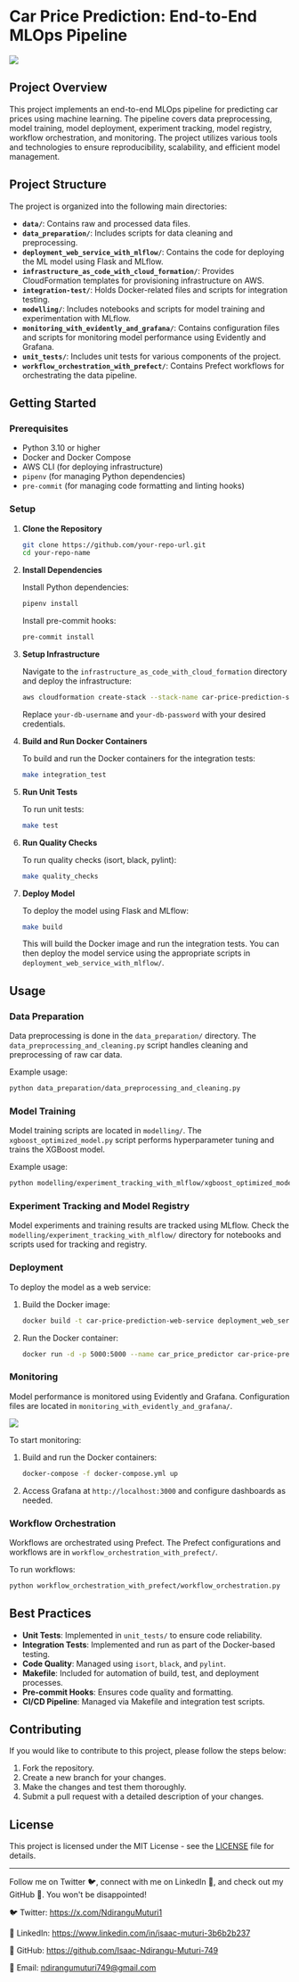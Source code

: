 # Car Price Prediction: End-to-End MLOps Pipeline

![](images/mlops.png.png)

## Project Overview

This project implements an end-to-end MLOps pipeline for predicting car prices using machine learning. The pipeline covers data preprocessing, model training, model deployment, experiment tracking, model registry, workflow orchestration, and monitoring. The project utilizes various tools and technologies to ensure reproducibility, scalability, and efficient model management.

## Project Structure

The project is organized into the following main directories:

- **`data/`**: Contains raw and processed data files.
- **`data_preparation/`**: Includes scripts for data cleaning and preprocessing.
- **`deployment_web_service_with_mlflow/`**: Contains the code for deploying the ML model using Flask and MLflow.
- **`infrastructure_as_code_with_cloud_formation/`**: Provides CloudFormation templates for provisioning infrastructure on AWS.
- **`integration-test/`**: Holds Docker-related files and scripts for integration testing.
- **`modelling/`**: Includes notebooks and scripts for model training and experimentation with MLflow.
- **`monitoring_with_evidently_and_grafana/`**: Contains configuration files and scripts for monitoring model performance using Evidently and Grafana.
- **`unit_tests/`**: Includes unit tests for various components of the project.
- **`workflow_orchestration_with_prefect/`**: Contains Prefect workflows for orchestrating the data pipeline.

## Getting Started

### Prerequisites

- Python 3.10 or higher
- Docker and Docker Compose
- AWS CLI (for deploying infrastructure)
- `pipenv` (for managing Python dependencies)
- `pre-commit` (for managing code formatting and linting hooks)

### Setup

1. **Clone the Repository**

   ```bash
   git clone https://github.com/your-repo-url.git
   cd your-repo-name
   ```

2. **Install Dependencies**

   Install Python dependencies:

   ```bash
   pipenv install
   ```

   Install pre-commit hooks:

   ```bash
   pre-commit install
   ```

3. **Setup Infrastructure**

   Navigate to the `infrastructure_as_code_with_cloud_formation` directory and deploy the infrastructure:

   ```bash
   aws cloudformation create-stack --stack-name car-price-prediction-stack --template-body file://cloud_formation_template.yaml --parameters ParameterKey=DBUsername,ParameterValue=your-db-username ParameterKey=DBPassword,ParameterValue=your-db-password
   ```

   Replace `your-db-username` and `your-db-password` with your desired credentials.

4. **Build and Run Docker Containers**

   To build and run the Docker containers for the integration tests:

   ```bash
   make integration_test
   ```

5. **Run Unit Tests**

   To run unit tests:

   ```bash
   make test
   ```

6. **Run Quality Checks**

   To run quality checks (isort, black, pylint):

   ```bash
   make quality_checks
   ```

7. **Deploy Model**

   To deploy the model using Flask and MLflow:

   ```bash
   make build
   ```

   This will build the Docker image and run the integration tests. You can then deploy the model service using the appropriate scripts in `deployment_web_service_with_mlflow/`.

## Usage

### Data Preparation

Data preprocessing is done in the `data_preparation/` directory. The `data_preprocessing_and_cleaning.py` script handles cleaning and preprocessing of raw car data.

Example usage:

```bash
python data_preparation/data_preprocessing_and_cleaning.py
```

### Model Training

Model training scripts are located in `modelling/`. The `xgboost_optimized_model.py` script performs hyperparameter tuning and trains the XGBoost model.

Example usage:

```bash
python modelling/experiment_tracking_with_mlflow/xgboost_optimized_model.py
```

### Experiment Tracking and Model Registry

Model experiments and training results are tracked using MLflow. Check the `modelling/experiment_tracking_with_mlflow/` directory for notebooks and scripts used for tracking and registry.

### Deployment

To deploy the model as a web service:

1. Build the Docker image:

   ```bash
   docker build -t car-price-prediction-web-service deployment_web_service_with_mlflow/
   ```

2. Run the Docker container:

   ```bash
   docker run -d -p 5000:5000 --name car_price_predictor car-price-prediction-web-service
   ```

### Monitoring

Model performance is monitored using Evidently and Grafana. Configuration files are located in `monitoring_with_evidently_and_grafana/`.

![](images/monitoring_scheme.png)

To start monitoring:

1. Build and run the Docker containers:

   ```bash
   docker-compose -f docker-compose.yml up
   ```

2. Access Grafana at `http://localhost:3000` and configure dashboards as needed.

### Workflow Orchestration

Workflows are orchestrated using Prefect. The Prefect configurations and workflows are in `workflow_orchestration_with_prefect/`.

To run workflows:

```bash
python workflow_orchestration_with_prefect/workflow_orchestration.py
```

## Best Practices

- **Unit Tests**: Implemented in `unit_tests/` to ensure code reliability.
- **Integration Tests**: Implemented and run as part of the Docker-based testing.
- **Code Quality**: Managed using `isort`, `black`, and `pylint`.
- **Makefile**: Included for automation of build, test, and deployment processes.
- **Pre-commit Hooks**: Ensures code quality and formatting.
- **CI/CD Pipeline**: Managed via Makefile and integration test scripts.

## Contributing

If you would like to contribute to this project, please follow the steps below:

1. Fork the repository.
2. Create a new branch for your changes.
3. Make the changes and test them thoroughly.
4. Submit a pull request with a detailed description of your changes.

## License

This project is licensed under the MIT License - see the [LICENSE](LICENSE) file for details.

---

Follow me on Twitter 🐦, connect with me on LinkedIn 🔗, and check out my GitHub 🐙. You won't be disappointed!

🐦 Twitter: https://x.com/NdiranguMuturi1

💼 LinkedIn: https://www.linkedin.com/in/isaac-muturi-3b6b2b237

🔗 GitHub: https://github.com/Isaac-Ndirangu-Muturi-749

📧 Email: ndirangumuturi749@gmail.com
